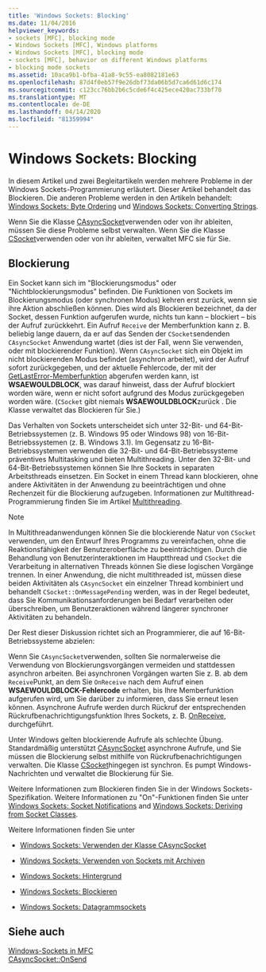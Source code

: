 ```yaml
---
title: 'Windows Sockets: Blocking'
ms.date: 11/04/2016
helpviewer_keywords:
- sockets [MFC], blocking mode
- Windows Sockets [MFC], Windows platforms
- Windows Sockets [MFC], blocking mode
- sockets [MFC], behavior on different Windows platforms
- blocking mode sockets
ms.assetid: 10aca9b1-bfba-41a8-9c55-ea8082181e63
ms.openlocfilehash: 87d4f0eb57f9e26dbf73da06b5d7ca6d61d6c174
ms.sourcegitcommit: c123cc76bb2b6c5cde6f4c425ece420ac733bf70
ms.translationtype: MT
ms.contentlocale: de-DE
ms.lasthandoff: 04/14/2020
ms.locfileid: "81359994"
---
```

# <a name="windows-sockets-blocking"></a>Windows Sockets: Blocking

In diesem Artikel und zwei Begleitartikeln werden mehrere Probleme in der Windows Sockets-Programmierung erläutert. Dieser Artikel behandelt das Blockieren. Die anderen Probleme werden in den Artikeln behandelt: [Windows Sockets: Byte Ordering](../mfc/windows-sockets-byte-ordering.md) und [Windows Sockets: Converting Strings](../mfc/windows-sockets-converting-strings.md).

Wenn Sie die Klasse [CAsyncSocket](../mfc/reference/casyncsocket-class.md)verwenden oder von ihr ableiten, müssen Sie diese Probleme selbst verwalten. Wenn Sie die Klasse [CSocket](../mfc/reference/csocket-class.md)verwenden oder von ihr ableiten, verwaltet MFC sie für Sie.

## <a name="blocking"></a>Blockierung

Ein Socket kann sich im "Blockierungsmodus" oder "Nichtblockierungsmodus" befinden. Die Funktionen von Sockets im Blockierungsmodus (oder synchronen Modus) kehren erst zurück, wenn sie ihre Aktion abschließen können. Dies wird als Blockieren bezeichnet, da der Socket, dessen Funktion aufgerufen wurde, nichts tun kann – blockiert – bis der Aufruf zurückkehrt. Ein Aufruf `Receive` der Memberfunktion kann z. B. beliebig lange dauern, da er auf das Senden der `CSocket`sendenden `CAsyncSocket` Anwendung wartet (dies ist der Fall, wenn Sie verwenden, oder mit blockierender Funktion). Wenn `CAsyncSocket` sich ein Objekt im nicht blockierenden Modus befindet (asynchron arbeitet), wird der Aufruf sofort zurückgegeben, und der aktuelle Fehlercode, der mit der [GetLastError-Memberfunktion](../mfc/reference/casyncsocket-class.md#getlasterror) abgerufen werden kann, ist **WSAEWOULDBLOCK**, was darauf hinweist, dass der Aufruf blockiert worden wäre, wenn er nicht sofort aufgrund des Modus zurückgegeben worden wäre. (`CSocket` gibt niemals **WSAEWOULDBLOCK**zurück . Die Klasse verwaltet das Blockieren für Sie.)

Das Verhalten von Sockets unterscheidet sich unter 32-Bit- und 64-Bit-Betriebssystemen (z. B. Windows 95 oder Windows 98) von 16-Bit-Betriebssystemen (z. B. Windows 3.1). Im Gegensatz zu 16-Bit-Betriebssystemen verwenden die 32-Bit- und 64-Bit-Betriebssysteme präventives Multitasking und bieten Multithreading. Unter den 32-Bit- und 64-Bit-Betriebssystemen können Sie Ihre Sockets in separaten Arbeitsthreads einsetzen. Ein Socket in einem Thread kann blockieren, ohne andere Aktivitäten in der Anwendung zu beeinträchtigen und ohne Rechenzeit für die Blockierung aufzugeben. Informationen zur Multithread-Programmierung finden Sie im Artikel [Multithreading](../parallel/multithreading-support-for-older-code-visual-cpp.md).

> [!NOTE]
> In Multithreadanwendungen können Sie die blockierende Natur von `CSocket` verwenden, um den Entwurf Ihres Programms zu vereinfachen, ohne die Reaktionsfähigkeit der Benutzeroberfläche zu beeinträchtigen. Durch die Behandlung von Benutzerinteraktionen im Hauptthread und `CSocket` die Verarbeitung in alternativen Threads können Sie diese logischen Vorgänge trennen. In einer Anwendung, die nicht multithreaded ist, müssen diese beiden Aktivitäten als `CAsyncSocket` ein einzelner Thread kombiniert und behandelt `CSocket::OnMessagePending` werden, was in der Regel bedeutet, dass Sie Kommunikationsanforderungen bei Bedarf verarbeiten oder überschreiben, um Benutzeraktionen während längerer synchroner Aktivitäten zu behandeln.

Der Rest dieser Diskussion richtet sich an Programmierer, die auf 16-Bit-Betriebssysteme abzielen:

Wenn Sie `CAsyncSocket`verwenden, sollten Sie normalerweise die Verwendung von Blockierungsvorgängen vermeiden und stattdessen asynchron arbeiten. Bei asynchronen Vorgängen warten Sie z. B. ab dem `Receive`Punkt, an dem Sie `OnReceive` nach dem Aufruf einen **WSAEWOULDBLOCK-Fehlercode** erhalten, bis Ihre Memberfunktion aufgerufen wird, um Sie darüber zu informieren, dass Sie erneut lesen können. Asynchrone Aufrufe werden durch Rückruf der entsprechenden Rückrufbenachrichtigungsfunktion Ihres Sockets, z. B. [OnReceive](../mfc/reference/casyncsocket-class.md#onreceive), durchgeführt.

Unter Windows gelten blockierende Aufrufe als schlechte Übung. Standardmäßig unterstützt [CAsyncSocket](../mfc/reference/casyncsocket-class.md) asynchrone Aufrufe, und Sie müssen die Blockierung selbst mithilfe von Rückrufbenachrichtigungen verwalten. Die Klasse [CSocket](../mfc/reference/csocket-class.md)hingegen ist synchron. Es pumpt Windows-Nachrichten und verwaltet die Blockierung für Sie.

Weitere Informationen zum Blockieren finden Sie in der Windows Sockets-Spezifikation. Weitere Informationen zu "On"-Funktionen finden Sie unter [Windows Sockets: Socket Notifications](../mfc/windows-sockets-socket-notifications.md) and [Windows Sockets: Deriving from Socket Classes](../mfc/windows-sockets-deriving-from-socket-classes.md).

Weitere Informationen finden Sie unter

- [Windows Sockets: Verwenden der Klasse CAsyncSocket](../mfc/windows-sockets-using-class-casyncsocket.md)

- [Windows Sockets: Verwenden von Sockets mit Archiven](../mfc/windows-sockets-using-sockets-with-archives.md)

- [Windows Sockets: Hintergrund](../mfc/windows-sockets-background.md)

- [Windows Sockets: Blockieren](../mfc/windows-sockets-stream-sockets.md)

- [Windows Sockets: Datagrammsockets](../mfc/windows-sockets-datagram-sockets.md)

## <a name="see-also"></a>Siehe auch

[Windows-Sockets in MFC](../mfc/windows-sockets-in-mfc.md)<br/>
[CAsyncSocket::OnSend](../mfc/reference/casyncsocket-class.md#onsend)
